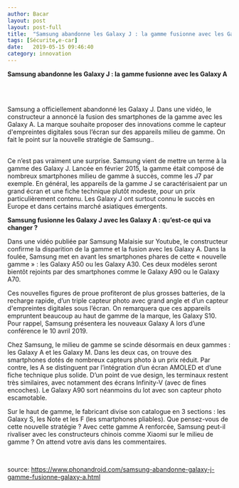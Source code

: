 ```yaml
---
author: Bacar
layout: post
layout: post-full
title:  "Samsung abandonne les Galaxy J : la gamme fusionne avec les Galaxy A"
tags: [Sécurite,e-car]
date:   2019-05-15 09:46:40
category: innovation
---
```



**Samsung abandonne les Galaxy J : la gamme fusionne avec les Galaxy A**

<br/>
<br/>

Samsung a officiellement abandonné les Galaxy J. Dans une vidéo, le constructeur a annoncé la fusion des smartphones de la gamme avec les Galaxy A. La marque souhaite proposer des innovations comme le capteur d'empreintes digitales sous l’écran sur des appareils milieu de gamme. On fait le point sur la nouvelle stratégie de Samsung..

<br/>
Ce n’est pas vraiment une surprise. Samsung vient de mettre un terme à la gamme des Galaxy J. Lancée en février 2015, la gamme était composé de nombreux smartphones milieu de gamme à succès, comme les J7 par exemple. En général, les appareils de la gamme J se caractérisaient par un grand écran et une fiche technique plutôt modeste, pour un prix particulièrement contenu. Les Galaxy J ont surtout connu le succès en Europe et dans certains marché asiatiques émergents.


**Samsung fusionne les Galaxy J avec les Galaxy A : qu’est-ce qui va changer ?**
<br/>

Dans une vidéo publiée par Samsung Malaisie sur Youtube, le constructeur confirme la disparition de la gamme et la fusion avec les Galaxy A. Dans la foulée, Samsung met en avant les smartphones phares de cette « nouvelle gamme » : les Galaxy A50 ou les Galaxy A30. Ces deux modèles seront bientôt rejoints par des smartphones comme le Galaxy A90 ou le Galaxy A70.

Ces nouvelles figures de proue profiteront de plus grosses batteries, de la recharge rapide, d’un triple capteur photo avec grand angle et d’un capteur d'empreintes digitales sous l’écran. On remarquera que ces appareils empruntent beaucoup au haut de gamme de la marque, les Galaxy S10. Pour rappel, Samsung présentera les nouveaux Galaxy A lors d’une conférence le 10 avril 2019.

Chez Samsung, le milieu de gamme se scinde désormais en deux gammes : les Galaxy A et les Galaxy M. Dans les deux cas, on trouve des smartphones dotés de nombreux capteurs photo à un prix réduit. Par contre, les A se distinguent par l’intégration d’un écran AMOLED et d’une fiche technique plus solide. D’un point de vue design, les terminaux restent très similaires, avec notamment des écrans Infinity-V (avec de fines encoches). Le Galaxy A90 sort néanmoins du lot avec son capteur photo escamotable.

Sur le haut de gamme, le fabricant divise son catalogue en 3 sections : les Galaxy S, les Note et les F (les smartphones pliables). Que pensez-vous de cette nouvelle stratégie ? Avec cette gamme A renforcée, Samsung peut-il rivaliser avec les constructeurs chinois comme Xiaomi sur le milieu de gamme ? On attend votre avis dans les commentaires.

<br/>

source: <https://www.phonandroid.com/samsung-abandonne-galaxy-j-gamme-fusionne-galaxy-a.html>
